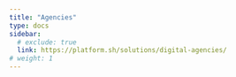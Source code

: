 ```yaml
---
title: "Agencies"
type: docs
sidebar:
  # exclude: true
  link: https://platform.sh/solutions/digital-agencies/
# weight: 1
---
```

